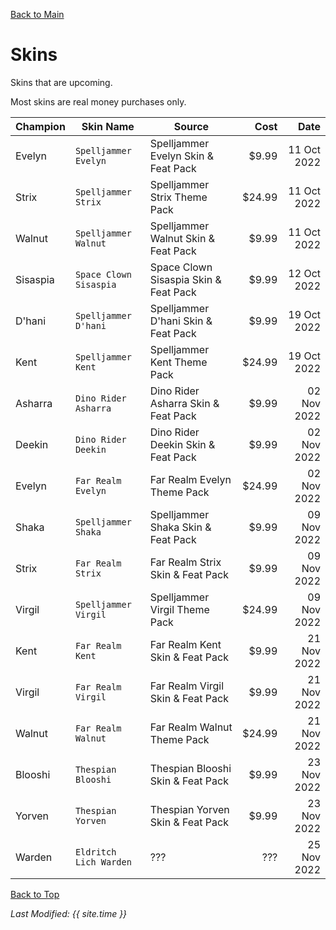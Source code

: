 [Back to Main](index.md)

# Skins
Skins that are upcoming.

Most skins are real money purchases only.

| Champion | Skin Name | Source | Cost | Date |
|---|---|---|---:|---:|
| Evelyn | `Spelljammer Evelyn` | Spelljammer Evelyn Skin & Feat Pack | $9.99 | 11 Oct 2022 |
| Strix | `Spelljammer Strix` | Spelljammer Strix Theme Pack | $24.99 | 11 Oct 2022 |
| Walnut | `Spelljammer Walnut` | Spelljammer Walnut Skin & Feat Pack | $9.99 | 11 Oct 2022 |
| Sisaspia | `Space Clown Sisaspia` | Space Clown Sisaspia Skin & Feat Pack | $9.99 | 12 Oct 2022 |
| D'hani | `Spelljammer D'hani` | Spelljammer D'hani Skin & Feat Pack | $9.99 | 19 Oct 2022 |
| Kent | `Spelljammer Kent` | Spelljammer Kent Theme Pack | $24.99 | 19 Oct 2022 |
| Asharra | `Dino Rider Asharra` | Dino Rider Asharra Skin & Feat Pack | $9.99 | 02 Nov 2022 |
| Deekin | `Dino Rider Deekin` | Dino Rider Deekin Skin & Feat Pack | $9.99 | 02 Nov 2022 |
| Evelyn | `Far Realm Evelyn` | Far Realm Evelyn Theme Pack | $24.99 | 02 Nov 2022 |
| Shaka | `Spelljammer Shaka` | Spelljammer Shaka Skin & Feat Pack | $9.99 | 09 Nov 2022 |
| Strix | `Far Realm Strix` | Far Realm Strix Skin & Feat Pack | $9.99 | 09 Nov 2022 |
| Virgil | `Spelljammer Virgil` | Spelljammer Virgil Theme Pack | $24.99 | 09 Nov 2022 |
| Kent | `Far Realm Kent` | Far Realm Kent Skin & Feat Pack | $9.99 | 21 Nov 2022 |
| Virgil | `Far Realm Virgil` | Far Realm Virgil Skin & Feat Pack | $9.99 | 21 Nov 2022 |
| Walnut | `Far Realm Walnut` | Far Realm Walnut Theme Pack | $24.99 | 21 Nov 2022 |
| Blooshi | `Thespian Blooshi` | Thespian Blooshi Skin & Feat Pack | $9.99 | 23 Nov 2022 |
| Yorven | `Thespian Yorven` | Thespian Yorven Skin & Feat Pack | $9.99 | 23 Nov 2022 |
| Warden | `Eldritch Lich Warden` | ??? | ??? | 25 Nov 2022 |

[Back to Top](#top)

*Last Modified: {{ site.time }}*
